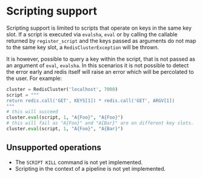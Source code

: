 # Scripting support

Scripting support is limited to scripts that operate on keys in the same key slot.
If a script is executed via `evalsha`, `eval` or by calling the callable returned by
`register_script` and the keys passed as arguments do not map to the same key slot,
a `RedisClusterException` will be thrown.

It is however, possible to query a key within the script, that is not passed
as an argument of `eval`, `evalsha`. In this scenarios it is not possible to detect
the error early and redis itself will raise an error which will be percolated
to the user. For example:

```python
cluster = RedisCluster('localhost', 7000)
script = """
return redis.call('GET', KEYS[1]) * redis.call('GET', ARGV[1])
"""
# this will succeed
cluster.eval(script, 1, "A{Foo}", "A{Foo}")
# this will fail as "A{Foo}" and "A{Bar}" are on different key slots.
cluster.eval(script, 1, "A{Foo}", "A{Bar}")
```

## Unsupported operations

- The `SCRIPT KILL` command is not yet implemented.
- Scripting in the context of a pipeline is not yet implemented.
